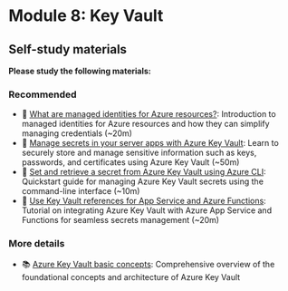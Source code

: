 # Module 8: Key Vault

## Self-study materials

**Please study the following materials:**

### Recommended

- 📄 [What are managed identities for Azure resources?](https://docs.microsoft.com/en-us/azure/active-directory/managed-identities-azure-resources/overview): Introduction to managed identities for Azure resources and how they can simplify managing credentials (~20m)
- 📄 [Manage secrets in your server apps with Azure Key Vault](https://docs.microsoft.com/en-us/learn/modules/manage-secrets-with-azure-key-vault/): Learn to securely store and manage sensitive information such as keys, passwords, and certificates using Azure Key Vault (~50m)
- 📄 [Set and retrieve a secret from Azure Key Vault using Azure CLI](https://docs.microsoft.com/en-us/azure/key-vault/secrets/quick-create-cli): Quickstart guide for managing Azure Key Vault secrets using the command-line interface (~10m)
- 📄 [Use Key Vault references for App Service and Azure Functions](https://docs.microsoft.com/en-us/azure/app-service/app-service-key-vault-references): Tutorial on integrating Azure Key Vault with Azure App Service and Functions for seamless secrets management (~20m)

### More details

- 📚 [Azure Key Vault basic concepts](https://docs.microsoft.com/en-us/azure/key-vault/general/basic-concepts): Comprehensive overview of the foundational concepts and architecture of Azure Key Vault
